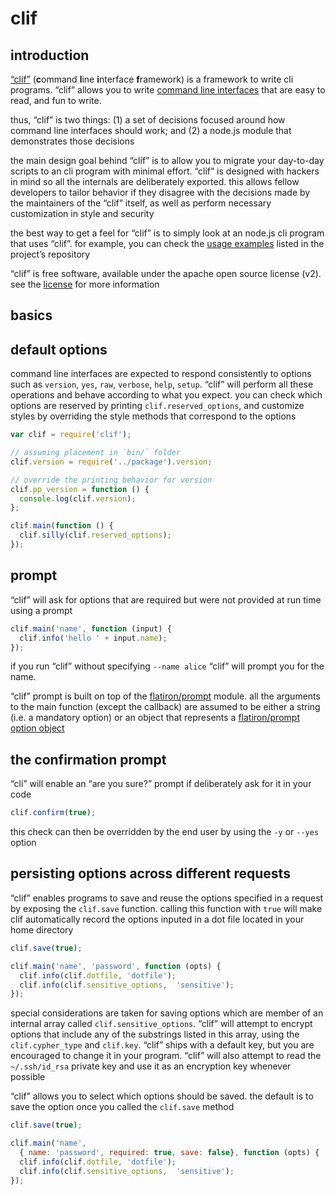 # clif

## introduction

[“clif”](https://github.com/dscape/clif) (**c**ommand **l**ine **i**nterface **f**ramework) is a framework to write cli programs. “clif” allows you to write [command line interfaces](http://en.wikipedia.org/wiki/Command-line_interface) that are easy to read, and fun to write.

thus, “clif” is two things: (1) a set of decisions focused around how command line interfaces should work; and (2) a node.js module that demonstrates those decisions

the main design goal behind “clif” is to allow you to migrate your day-to-day scripts to an cli program with minimal effort. “clif” is designed with hackers in mind so all the internals are deliberately exported. this allows fellow developers to tailor behavior if they disagree with the decisions made by the maintainers of the “clif” itself, as well as perform necessary customization in style and security

the best way to get a feel for “clif” is to simply look at an node.js cli program that uses “clif”. for example, you can check the [usage examples](https://github.com/dscape/clif/tree/master/usage) listed in the project’s repository

“clif” is free software, available under the apache open source license (v2). see the [license](https://raw.github.com/dscape/clif/master/license.md) for more information

## basics

## default options

command line interfaces are expected to respond consistently to options such as `version`, `yes`, `raw`, `verbose`, `help`, `setup`. “clif” will perform all these operations and behave according to what you expect. you can check which options are reserved by printing `clif.reserved_options`, and customize styles by overriding the style methods that correspond to the options

``` javascript
var clif = require('clif');

// assuming placement in `bin/` folder
clif.version = require('../package').version;

// override the printing behavior for version
clif.pp_version = function () {
  console.log(clif.version);
};

clif.main(function () {
  clif.silly(clif.reserved_options);
});
```

## prompt

“clif” will ask for options that are required but were not provided at run time using  a prompt

``` javascript
clif.main('name', function (input) {
  clif.info('hello ' + input.name);
});
```

if you run “clif” without specifying `--name alice` “clif” will prompt you for the name.

“clif” prompt is built on top of the [flatiron/prompt](https://github.com/flatiron/prompt) module. all the arguments to the main function (except the callback) are assumed to be either a string (i.e. a mandatory option) or an object that represents a [flatiron/prompt option object](https://github.com/flatiron/prompt#prompting-with-validation-default-values-and-more-complex-properties)

## the confirmation prompt

“cli” will enable an “are you sure?” prompt if deliberately ask for it in your code

``` javascript
clif.confirm(true);
```
this check can then be overridden by the end user by using the `-y` or `--yes` option

## persisting options across different requests

“clif” enables programs to save and reuse the options specified in a request by exposing the `clif.save` function. calling this function with `true` will make clif automatically record the options inputed in a dot file located in your home directory

``` javascript 
clif.save(true);

clif.main('name', 'password', function (opts) {
  clif.info(clif.dotfile, 'dotfile');
  clif.info(clif.sensitive_options,  'sensitive');
});
```

special considerations are taken for saving options which are member of an internal array called `clif.sensitive_options`. “clif” will attempt to encrypt options that include any of the substrings listed in this array, using the `clif.cypher_type` and `clif.key`. “clif” ships with a default key, but you are encouraged to change it in your program. “clif” will also attempt to read the `~/.ssh/id_rsa` private key and use it as an encryption key whenever possible

“clif” allows you to select which options should be saved. the default is to save the option once you called the `clif.save` method

``` javascript 
clif.save(true);

clif.main('name',
  { name: 'password', required: true, save: false}, function (opts) {
  clif.info(clif.dotfile, 'dotfile');
  clif.info(clif.sensitive_options,  'sensitive');
});
```

